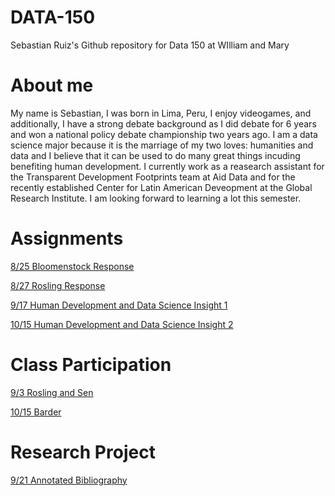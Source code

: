 # DATA-150
Sebastian Ruiz's Github repository for Data 150 at WIlliam and Mary

# About me
My name is Sebastian, I was born in Lima, Peru, I enjoy videogames, and additionally, I have a strong debate background as I did debate for 6 years and won a national policy debate championship two years ago. I am a data science major because it is the marriage of my two loves: humanities and data and I believe that it can be used to do many great things incuding benefiting human development. I currently work as a reasearch assistant for the Transparent Development Footprints team at Aid Data and for the recently established Center for Latin American Deveopment at the Global Research Institute. I am looking forward to learning a lot this semester.

# Assignments

[8/25 Bloomenstock Response](8-25_Bloomenstock_Response.md)

[8/27 Rosling Response](8-27_Rosling_Response.md)

[9/17 Human Development and Data Science Insight 1](9-17_HD_and_DS_Insight.md)

[10/15 Human Development and Data Science Insight 2](data_insight_2.md)

# Class Participation

[9/3 Rosling and Sen](9-3_Rosling_and_Sen.md)

[10/15 Barder](8-15_Barder.md)

# Research Project
[9/21 Annotated Bibliography](An.md)


